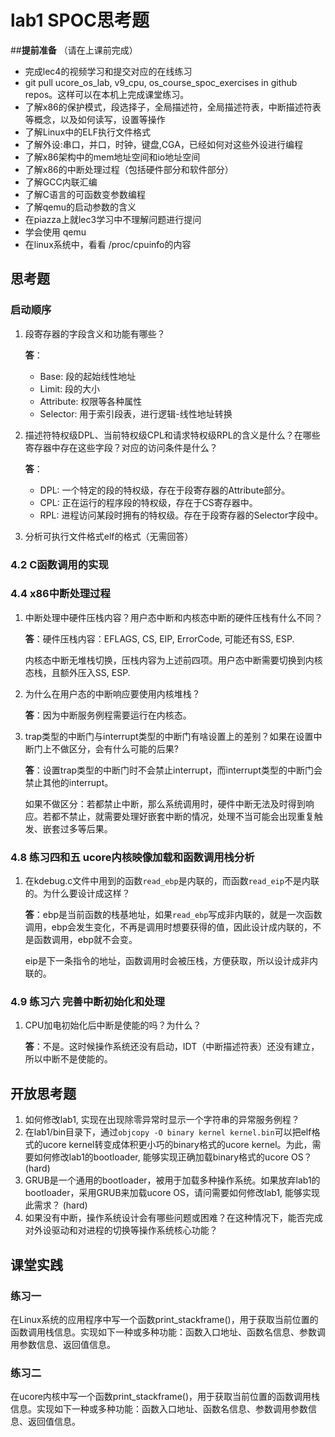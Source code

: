 # lab1 SPOC思考题

##**提前准备**
（请在上课前完成）

 - 完成lec4的视频学习和提交对应的在线练习
 - git pull ucore_os_lab, v9_cpu, os_course_spoc_exercises in github repos。这样可以在本机上完成课堂练习。
 - 了解x86的保护模式，段选择子，全局描述符，全局描述符表，中断描述符表等概念，以及如何读写，设置等操作
 - 了解Linux中的ELF执行文件格式
 - 了解外设:串口，并口，时钟，键盘,CGA，已经如何对这些外设进行编程
 - 了解x86架构中的mem地址空间和io地址空间
 - 了解x86的中断处理过程（包括硬件部分和软件部分）
 - 了解GCC内联汇编
 - 了解C语言的可函数变参数编程
 - 了解qemu的启动参数的含义
 - 在piazza上就lec3学习中不理解问题进行提问
 - 学会使用 qemu
 - 在linux系统中，看看 /proc/cpuinfo的内容

## 思考题

### 启动顺序

1. 段寄存器的字段含义和功能有哪些？

	**答**：
	- Base: 段的起始线性地址
	- Limit: 段的大小
	- Attribute: 权限等各种属性
	- Selector: 用于索引段表，进行逻辑-线性地址转换

2. 描述符特权级DPL、当前特权级CPL和请求特权级RPL的含义是什么？在哪些寄存器中存在这些字段？对应的访问条件是什么？

	**答**：
	- DPL: 一个特定的段的特权级，存在于段寄存器的Attribute部分。
	- CPL: 正在运行的程序段的特权级，存在于CS寄存器中。
	- RPL: 进程访问某段时拥有的特权级。存在于段寄存器的Selector字段中。

3. 分析可执行文件格式elf的格式（无需回答）

### 4.2 C函数调用的实现

### 4.4 x86中断处理过程

1. 中断处理中硬件压栈内容？用户态中断和内核态中断的硬件压栈有什么不同？

	**答**：硬件压栈内容：EFLAGS, CS, EIP, ErrorCode, 可能还有SS, ESP.
	
	内核态中断无堆栈切换，压栈内容为上述前四项。用户态中断需要切换到内核态栈，且额外压入SS, ESP.
	
2. 为什么在用户态的中断响应要使用内核堆栈？

	**答**：因为中断服务例程需要运行在内核态。
	
3. trap类型的中断门与interrupt类型的中断门有啥设置上的差别？如果在设置中断门上不做区分，会有什么可能的后果?

	**答**：设置trap类型的中断门时不会禁止interrupt，而interrupt类型的中断门会禁止其他的interrupt。
	
	如果不做区分：若都禁止中断，那么系统调用时，硬件中断无法及时得到响应。若都不禁止，就需要处理好嵌套中断的情况，处理不当可能会出现重复触发、嵌套过多等后果。

### 4.8 练习四和五 ucore内核映像加载和函数调用栈分析

1. 在kdebug.c文件中用到的函数`read_ebp`是内联的，而函数`read_eip`不是内联的。为什么要设计成这样？

	**答**：ebp是当前函数的栈基地址，如果`read_ebp`写成非内联的，就是一次函数调用，ebp会发生变化，不再是调用时想要获得的值，因此设计成内联的，不是函数调用，ebp就不会变。
	
	eip是下一条指令的地址，函数调用时会被压栈，方便获取，所以设计成非内联的。

### 4.9 练习六 完善中断初始化和处理

1. CPU加电初始化后中断是使能的吗？为什么？

	**答**：不是。这时候操作系统还没有启动，IDT（中断描述符表）还没有建立，所以中断不是使能的。

## 开放思考题

1. 如何修改lab1, 实现在出现除零异常时显示一个字符串的异常服务例程？
2. 在lab1/bin目录下，通过`objcopy -O binary kernel kernel.bin`可以把elf格式的ucore kernel转变成体积更小巧的binary格式的ucore kernel。为此，需要如何修改lab1的bootloader, 能够实现正确加载binary格式的ucore OS？ (hard)
3. GRUB是一个通用的bootloader，被用于加载多种操作系统。如果放弃lab1的bootloader，采用GRUB来加载ucore OS，请问需要如何修改lab1, 能够实现此需求？ (hard)
4. 如果没有中断，操作系统设计会有哪些问题或困难？在这种情况下，能否完成对外设驱动和对进程的切换等操作系统核心功能？

## 课堂实践
### 练习一
在Linux系统的应用程序中写一个函数print_stackframe()，用于获取当前位置的函数调用栈信息。实现如下一种或多种功能：函数入口地址、函数名信息、参数调用参数信息、返回值信息。

### 练习二
在ucore内核中写一个函数print_stackframe()，用于获取当前位置的函数调用栈信息。实现如下一种或多种功能：函数入口地址、函数名信息、参数调用参数信息、返回值信息。
